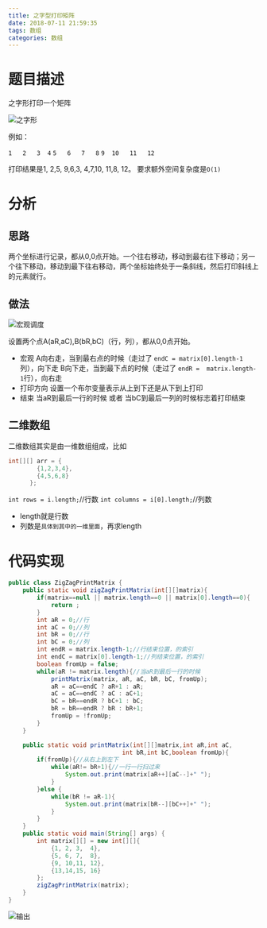 ```yaml
---
title: 之字型打印矩阵
date: 2018-07-11 21:59:35
tags: 数组
categories: 数组
---
```

# 题目描述 
之字形打印一个矩阵

![之字形](http://upload-images.jianshu.io/upload_images/11861611-48f4a9060f728310.jpg?imageMogr2/auto-orient/strip%7CimageView2/2/w/1240)

<!-- more -->

例如：

`1   2   3  4`
`5   6   7   8`
`9  10   11   12`

打印结果是1,  2,5,  9,6,3,  4,7,10,  11,8,  12。
要求额外空间复杂度是`O(1)`

# 分析

## 思路
两个坐标进行记录，都从0,0点开始。一个往右移动，移动到最右往下移动；另一个往下移动，移动到最下往右移动，两个坐标始终处于一条斜线，然后打印斜线上的元素就行。

## 做法

![宏观调度](http://upload-images.jianshu.io/upload_images/11861611-e4249fa564a70fe8.jpg?imageMogr2/auto-orient/strip%7CimageView2/2/w/1240)

设置两个点A(aR,aC),B(bR,bC)（行，列），都从0,0点开始。
- 宏观
A向右走，当到最右点的时候（走过了 `endC = matrix[0].length-1`列），向下走
B向下走，当到最下点的时候（走过了 `endR =  matrix.length-1`行），向右走
- 打印方向
设置一个布尔变量表示从上到下还是从下到上打印
-  结束
当aR到最后一行的时候 或者 当bC到最后一列的时候标志着打印结束
 
## 二维数组
二维数组其实是由一维数组组成，比如

```java
int[][] arr = {
		{1,2,3,4},
		{4,5,6,8}
	  };
```

`int rows = i.length;`//行数
`int columns = i[0].length;`//列数
- length就是行数
- 列数是`具体到其中的一维里面`，再求length

# 代码实现

```java
public class ZigZagPrintMatrix {
    public static void zigZagPrintMatrix(int[][]matrix){
        if(matrix==null || matrix.length==0 || matrix[0].length==0){
            return ;
        }
        int aR = 0;//行
        int aC = 0;//列
        int bR = 0;//行
        int bC = 0;//列
        int endR = matrix.length-1;//行结束位置，的索引
        int endC = matrix[0].length-1;//列结束位置，的索引
        boolean fromUp = false;
        while(aR != matrix.length){//当aR到最后一行的时候 
            printMatrix(matrix, aR, aC, bR, bC, fromUp);
            aR = aC==endC ? aR+1 : aR;
            aC = aC==endC ? aC : aC+1;
            bC = bR==endR ? bC+1 : bC;
            bR = bR==endR ? bR : bR+1;
            fromUp = !fromUp;
        }
    }

    public static void printMatrix(int[][]matrix,int aR,int aC,
                                int bR,int bC,boolean fromUp){
        if(fromUp){//从右上到左下
            while(aR!= bR+1){//一行一行扫过来
                System.out.print(matrix[aR++][aC--]+" ");
            }
        }else {
            while(bR != aR-1){
                System.out.print(matrix[bR--][bC++]+" ");
            }
        }
    }
    public static void main(String[] args) {
        int matrix[][] = new int[][]{
            {1, 2, 3,  4},
            {5, 6, 7,  8},
            {9, 10,11, 12},
            {13,14,15, 16}
        };
        zigZagPrintMatrix(matrix);
    }
}
```

![输出](http://upload-images.jianshu.io/upload_images/11861611-c9a00966395dde70.jpg?imageMogr2/auto-orient/strip%7CimageView2/2/w/1240)